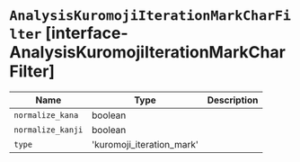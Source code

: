 # `AnalysisKuromojiIterationMarkCharFilter` [interface-AnalysisKuromojiIterationMarkCharFilter]

| Name | Type | Description |
| - | - | - |
| `normalize_kana` | boolean | &nbsp; |
| `normalize_kanji` | boolean | &nbsp; |
| `type` | 'kuromoji_iteration_mark' | &nbsp; |
